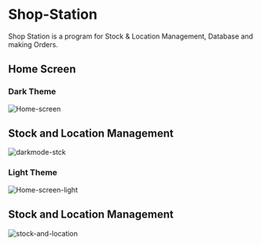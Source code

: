 # Shop-Station
Shop Station is a program for Stock &amp; Location Management, Database and making Orders.

## Home Screen
### Dark Theme
![Home-screen](https://github.com/user-attachments/assets/462c7ba8-0193-44c9-93ee-f56c689a7d21)

## Stock and Location Management
![darkmode-stck](https://github.com/user-attachments/assets/a3ddcfa4-4dbe-4975-b6c9-407791c7f0f3)

### Light Theme
![Home-screen-light](https://github.com/user-attachments/assets/278528e4-f7e3-4c67-aac3-ff00244ae4e2)

## Stock and Location Management
![stock-and-location](https://github.com/user-attachments/assets/f330b9ae-9140-43f6-8a8b-2532f4659e17)
